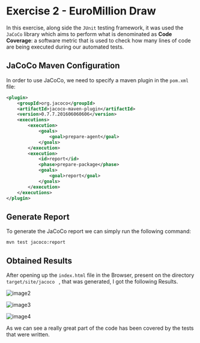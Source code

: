 # Exercise 2 - EuroMillion Draw

In this exercise, along side the `JUnit` testing framework,  it was used the `JaCoCo` library which aims to perform what is denominated as **Code Coverage**: a software metric that is used to check  how many lines of code are being executed during our automated tests.

## JaCoCo Maven Configuration

In order to  use  JaCoCo, we need to specify a maven plugin in  the `pom.xml` file:

```xml
<plugin>
    <groupId>org.jacoco</groupId>
    <artifactId>jacoco-maven-plugin</artifactId>
    <version>0.7.7.201606060606</version>
    <executions>
        <execution>
            <goals>
                <goal>prepare-agent</goal>
            </goals>
        </execution>
        <execution>
            <id>report</id>
            <phase>prepare-package</phase>
            <goals>
                <goal>report</goal>
            </goals>
        </execution>
    </executions>
</plugin>
```

 ## Generate Report

To generate the JaCoCo report we can simply run the following command:

```
mvn test jacoco:report
```

## Obtained Results 

After opening up  the `index.html` file in the Browser, present on the  directory `target/site/jacoco ` , that was generated,  I got the following Results.



![image2](/home/danielgomes/Desktop/TQS/Praticas/aula01/ex2/image2.png)

![image3](/home/danielgomes/Desktop/TQS/Praticas/aula01/ex2/image3.png)

![image4](/home/danielgomes/Desktop/TQS/Praticas/aula01/ex2/image4.png)

As we can see a really great part of the code  has been covered by the tests that were written.

